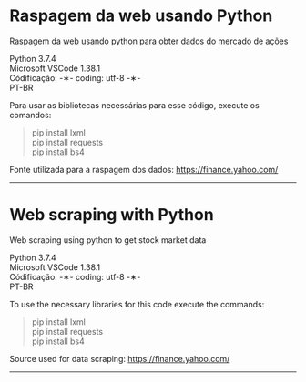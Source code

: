 # Raspagem da web usando Python

Raspagem da web usando python para obter dados do mercado de ações

Python 3.7.4 </br>
Microsoft VSCode 1.38.1 </br>
Códificação: -&lowast;- coding: utf-8 -&lowast;- </br>
PT-BR </br>

Para usar as bibliotecas necessárias para esse código, execute os comandos:

> pip install lxml </br>
> pip install requests </br>
> pip install bs4 </br>

Fonte utilizada para a raspagem dos dados: https://finance.yahoo.com/

--------------------------------------------------------------------------------------------------------------------------

# Web scraping with Python

Web scraping using python to get stock market data

Python 3.7.4 </br>
Microsoft VSCode 1.38.1 </br>
Códificação: -&lowast;- coding: utf-8 -&lowast;- </br>
PT-BR </br>

To use the necessary libraries for this code execute the commands:

> pip install lxml </br>
> pip install requests </br>
> pip install bs4 </br>

Source used for data scraping: https://finance.yahoo.com/

-------------------------------------------------------------------------------------------------------------------------
